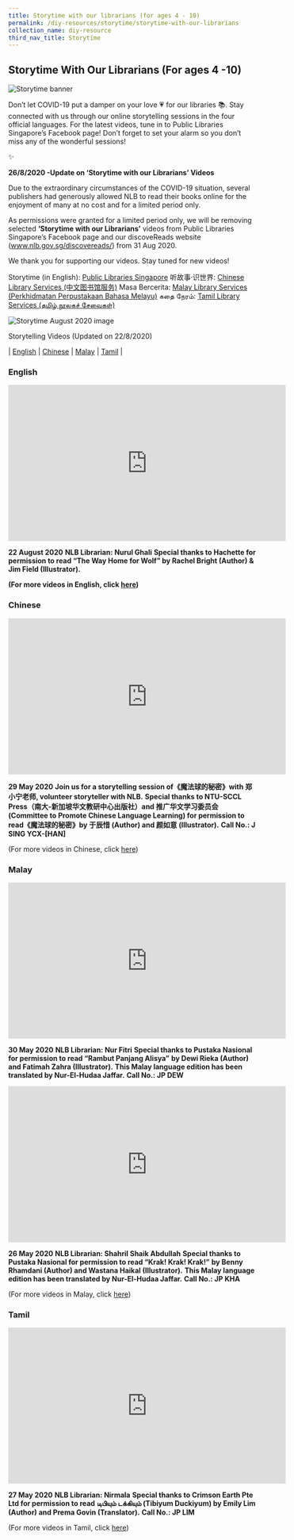 ```yaml
---
title: Storytime with our librarians (for ages 4 - 10)
permalink: /diy-resources/storytime/storytime-with-our-librarians
collection_name: diy-resource
third_nav_title: Storytime
---
```


## **Storytime With Our Librarians (For ages 4 -10)**

![Storytime banner](/images/diyresources/Explore-With-Pages-2.png)

Don’t let COVID-19 put a damper on your love 💗 for our libraries 📚. Stay connected with us through our online storytelling sessions in the four official languages. For the latest videos, tune in to Public Libraries Singapore’s Facebook page! Don’t forget to set your alarm so you don’t miss any of the wonderful sessions!

✨

**26/8/2020 -Update on ‘Storytime with our Librarians’ Videos**

Due to the extraordinary circumstances of the COVID-19 situation, several publishers had generously allowed NLB to read their books online for the enjoyment of many at no cost and for a limited period only.

As permissions were granted for a limited period only, we will be removing selected **‘Storytime with our Librarians’** videos from Public Libraries Singapore’s Facebook page and our discoveReads website (www.nlb.gov.sg/discovereads/) from 31 Aug 2020.

We thank you for supporting our videos. Stay tuned for new videos!


Storytime (in English): [Public Libraries Singapore](https://www.facebook.com/publiclibrarysg/?__tn__=K-R&eid=ARBW3aD1Bq7Ito1RDwUJUrZ20ebXQSbE-2jAKLpm5DEYUmJei71fOLqpILRI4fTcT8RzU5sYR6MFeCFY)
听故事·识世界: [Chinese Library Services (中文图书馆服务)](https://www.facebook.com/groups/1814517521928294/?fref=mentions&__xts__[0]=68.ARAHPxpBJbme5Z0LaOfSGu4tG1P_3ZEQH7yKQcaSU67yO2kvTUbXsAY7rckV99-h9Och6-fR0eeAhJGr3-J3atBvFwf6oOSv3M5HdI1dRqNzx3cHea6JNMavTzLxXk8u-2SDaKH7RrO_d4Edhvzdn0jOzmePv1Xqy3pdWxQZvZdHWBmeapsWLWWyj6MMzs0KMnrERDhMLeEC-H3VLsmMnaiXE4h4khDqe0H8oCwJ4qebKXMKRG0ENmeYIAz9r9DC_oaOgI6lUkTu4_W5bMU4SIOFA0SudcFLKC4Ks6_54haZhyVBtXZROxhm7Rt96V8_SfTC839c9HkyckYBHS_aQw7NLQ)
Masa Bercerita: [Malay Library Services (Perkhidmatan Perpustakaan Bahasa Melayu)](https://www.facebook.com/groups/659925104348354/?fref=mentions&__xts__%5B0%5D=68.ARAHPxpBJbme5Z0LaOfSGu4tG1P_3ZEQH7yKQcaSU67yO2kvTUbXsAY7rckV99-h9Och6-fR0eeAhJGr3-J3atBvFwf6oOSv3M5HdI1dRqNzx3cHea6JNMavTzLxXk8u-2SDaKH7RrO_d4Edhvzdn0jOzmePv1Xqy3pdWxQZvZdHWBmeapsWLWWyj6MMzs0KMnrERDhMLeEC-H3VLsmMnaiXE4h4khDqe0H8oCwJ4qebKXMKRG0ENmeYIAz9r9DC_oaOgI6lUkTu4_W5bMU4SIOFA0SudcFLKC4Ks6_54haZhyVBtXZROxhm7Rt96V8_SfTC839c9HkyckYBHS_aQw7NLQ&__tn__=K-R)
கதை நேரம்: [Tamil Library Services (தமிழ் நூலகச் சேவைகள்)](https://www.facebook.com/groups/598526033854488/?fref=mentions&__xts__%5B0%5D=68.ARAHPxpBJbme5Z0LaOfSGu4tG1P_3ZEQH7yKQcaSU67yO2kvTUbXsAY7rckV99-h9Och6-fR0eeAhJGr3-J3atBvFwf6oOSv3M5HdI1dRqNzx3cHea6JNMavTzLxXk8u-2SDaKH7RrO_d4Edhvzdn0jOzmePv1Xqy3pdWxQZvZdHWBmeapsWLWWyj6MMzs0KMnrERDhMLeEC-H3VLsmMnaiXE4h4khDqe0H8oCwJ4qebKXMKRG0ENmeYIAz9r9DC_oaOgI6lUkTu4_W5bMU4SIOFA0SudcFLKC4Ks6_54haZhyVBtXZROxhm7Rt96V8_SfTC839c9HkyckYBHS_aQw7NLQ&__tn__=K-R)

![Storytime August 2020 image](/images/diyresources/FB_IMG_1597142555409.jpg)

Storytelling Videos (Updated on 22/8/2020)

| [English](#English) | [Chinese](#Chinese) | [Malay](#Malay) | [Tamil](#Tamil) |

### **English**

<iframe width="560" height="315" src="https://www.youtube.com/embed/ELh_WxGLO7M" frameborder="0" allow="accelerometer; autoplay; clipboard-write; encrypted-media; gyroscope; picture-in-picture" allowfullscreen></iframe>

**22 August 2020**
**NLB Librarian: Nurul Ghali**
**Special thanks to Hachette for permission to read “The Way Home for Wolf” by Rachel Bright (Author) & Jim Field (Illustrator).**

**(For more videos in English, click [here](/diy-resources/storytime/storytime-archives-english))**

### **Chinese**

<iframe width="560" height="315" src="https://www.youtube.com/embed/zsSIP7CMrKg" frameborder="0" allow="accelerometer; autoplay; clipboard-write; encrypted-media; gyroscope; picture-in-picture" allowfullscreen></iframe>

**29 May 2020**
**Join us for a storytelling session of《魔法球的秘密》with 郑小宁老师, volunteer storyteller with NLB.**
**Special thanks to NTU-SCCL Press（南大-新加坡华文教研中心出版社）and 推广华文学习委员会 (Committee to Promote Chinese Language Learning) for permission to read《魔法球的秘密》by 于辰惜 (Author) and 颜如意 (Illustrator).**
**Call No.: J SING YCX-\[HAN\]**

(For more videos in Chinese, click [here]())

### **Malay**

<iframe width="560" height="315" src="https://www.youtube.com/embed/v24T4cfBX7Q" frameborder="0" allow="accelerometer; autoplay; clipboard-write; encrypted-media; gyroscope; picture-in-picture" allowfullscreen></iframe>

**30 May 2020**
**NLB Librarian: Nur Fitri**
**Special thanks to Pustaka Nasional for permission to read “Rambut Panjang Alisya”**
**by Dewi Rieka (Author) and Fatimah Zahra (Illustrator).**
**This Malay language edition has been translated by Nur-El-Hudaa Jaffar.**
**Call No.: JP DEW**

<iframe width="560" height="315" src="https://www.youtube.com/embed/p169IEGdwX0" frameborder="0" allow="accelerometer; autoplay; clipboard-write; encrypted-media; gyroscope; picture-in-picture" allowfullscreen></iframe>

**26 May 2020**
**NLB Librarian: Shahril Shaik Abdullah**
**Special thanks to Pustaka Nasional for permission to read “Krak! Krak! Krak!”**
**by Benny Rhamdani (Author) and Wastana Haikal (Illustrator).**
**This Malay language edition has been translated by Nur-El-Hudaa Jaffar.**
**Call No.: JP KHA**

(For more videos in Malay, click [here](/diy-resources/storytime/storytime-archives-malay))

### **Tamil**

<iframe width="560" height="315" src="https://www.youtube.com/embed/H3CXWuvxacM" frameborder="0" allow="accelerometer; autoplay; clipboard-write; encrypted-media; gyroscope; picture-in-picture" allowfullscreen></iframe>

**27 May 2020**
**NLB Librarian: Nirmala**
**Special thanks to Crimson Earth Pte Ltd for permission to read**
**டிபியும் டக்கியும் (Tibiyum Duckiyum) by Emily Lim (Author) and Prema Govin (Translator).**
**Call No.: JP LIM**

(For more videos in Tamil, click [here](/diy-resources/storytime/storytime-archives-tamil))